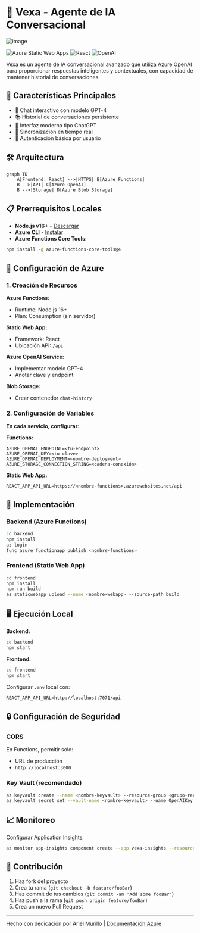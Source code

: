 # 🚀 Vexa - Agente de IA Conversacional 
![image](https://github.com/user-attachments/assets/9b72dd22-174b-4ac9-9696-c4325eacad35)

![Azure Static Web Apps](https://img.shields.io/badge/Azure-Functions-orange) ![React](https://img.shields.io/badge/Frontend-React-blue) ![OpenAI](https://img.shields.io/badge/Powered%20by-Azure%20OpenAI-green)

Vexa es un agente de IA conversacional avanzado que utiliza Azure OpenAI para proporcionar respuestas inteligentes y contextuales, con capacidad de mantener historial de conversaciones.

## 🌟 Características Principales

- 💬 Chat interactivo con modelo GPT-4
- 📚 Historial de conversaciones persistente
- 🎨 Interfaz moderna tipo ChatGPT
- 🔄 Sincronización en tiempo real
- 🔐 Autenticación básica por usuario

## 🛠️ Arquitectura

```mermaid
graph TD
    A[Frontend: React] -->|HTTPS| B[Azure Functions]
    B -->|API| C[Azure OpenAI]
    B -->|Storage| D[Azure Blob Storage]
```

## 📋 Prerrequisitos Locales

- **Node.js v16+** - [Descargar](https://nodejs.org/)
- **Azure CLI** - [Instalar](https://docs.microsoft.com/es-es/cli/azure/install-azure-cli)
- **Azure Functions Core Tools**:

```bash
npm install -g azure-functions-core-tools@4
```

## 🔧 Configuración de Azure

### 1. Creación de Recursos

**Azure Functions:**
- Runtime: Node.js 16+
- Plan: Consumption (sin servidor)

**Static Web App:**
- Framework: React
- Ubicación API: `/api`

**Azure OpenAI Service:**
- Implementar modelo GPT-4
- Anotar clave y endpoint

**Blob Storage:**
- Crear contenedor `chat-history`

### 2. Configuración de Variables

**En cada servicio, configurar:**

**Functions:**
```text
AZURE_OPENAI_ENDPOINT=<tu-endpoint>
AZURE_OPENAI_KEY=<tu-clave>
AZURE_OPENAI_DEPLOYMENT=<nombre-deployment>
AZURE_STORAGE_CONNECTION_STRING=<cadena-conexión>
```

**Static Web App:**
```text
REACT_APP_API_URL=https://<nombre-functions>.azurewebsites.net/api
```

## 🚀 Implementación

### Backend (Azure Functions)

```bash
cd backend
npm install
az login
func azure functionapp publish <nombre-functions>
```

### Frontend (Static Web App)

```bash
cd frontend
npm install
npm run build
az staticwebapp upload --name <nombre-webapp> --source-path build
```

## 🖥️ Ejecución Local

**Backend:**
```bash
cd backend
npm start
```

**Frontend:**
```bash
cd frontend
npm start
```

Configurar `.env` local con:
```text
REACT_APP_API_URL=http://localhost:7071/api
```

## 🔒 Configuración de Seguridad

### CORS

En Functions, permitir solo:
- URL de producción
- `http://localhost:3000`

### Key Vault (recomendado)

```bash
az keyvault create --name <nombre-keyvault> --resource-group <grupo-recursos>
az keyvault secret set --vault-name <nombre-keyvault> --name OpenAIKey --value <tu-clave>
```

## 📈 Monitoreo

Configurar Application Insights:

```bash
az monitor app-insights component create --app vexa-insights --resource-group <grupo-recursos>
```

## 🤝 Contribución

1. Haz fork del proyecto
2. Crea tu rama (`git checkout -b feature/fooBar`)
3. Haz commit de tus cambios (`git commit -am 'Add some fooBar'`)
4. Haz push a la rama (`git push origin feature/fooBar`)
5. Crea un nuevo Pull Request



---

Hecho con dedicación por Ariel Murillo | [Documentación Azure](https://docs.microsoft.com/es-es/azure/)
